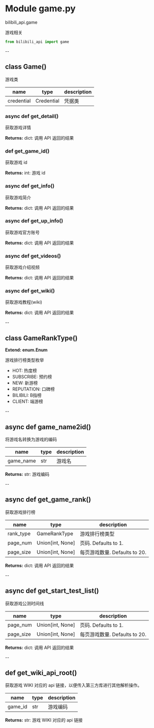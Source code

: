 # Module game.py


bilibili_api.game

游戏相关


``` python
from bilibili_api import game
```

--

## class Game()

游戏类


| name | type | description |
| - | - | - |
| credential | Credential | 凭据类 |


### async def get_detail()

获取游戏详情



**Returns:** dict: 调用 API 返回的结果




### def get_game_id()

获取游戏 id



**Returns:** int: 游戏 id




### async def get_info()

获取游戏简介



**Returns:** dict: 调用 API 返回的结果




### async def get_up_info()

获取游戏官方账号



**Returns:** dict: 调用 API 返回的结果




### async def get_videos()

获取游戏介绍视频



**Returns:** dict: 调用 API 返回的结果




### async def get_wiki()

获取游戏教程(wiki)



**Returns:** dict: 调用 API 返回的结果




--

## class GameRankType()

**Extend: enum.Enum**

游戏排行榜类型枚举

- HOT: 热度榜
- SUBSCRIBE: 预约榜
- NEW: 新游榜
- REPUTATION: 口碑榜
- BILIBILI: B指榜
- CLIENT: 端游榜




--

## async def game_name2id()

将游戏名转换为游戏的编码


| name | type | description |
| - | - | - |
| game_name | str | 游戏名 |

**Returns:** str: 游戏编码




--

## async def get_game_rank()

获取游戏排行榜


| name | type | description |
| - | - | - |
| rank_type | GameRankType | 游戏排行榜类型 |
| page_num | Union[int, None] | 页码. Defaults to 1. |
| page_size | Union[int, None] | 每页游戏数量. Defaults to 20. |

**Returns:** dict: 调用 API 返回的结果




--

## async def get_start_test_list()

获取游戏公测时间线


| name | type | description |
| - | - | - |
| page_num | Union[int, None] | 页码. Defaults to 1. |
| page_size | Union[int, None] | 每页游戏数量. Defaults to 20. |

**Returns:** dict: 调用 API 返回的结果




--

## def get_wiki_api_root()

获取游戏 WIKI 对应的 api 链接，以便传入第三方库进行其他解析操作。


| name | type | description |
| - | - | - |
| game_id | str | 游戏编码 |

**Returns:** str: 游戏 WIKI 对应的 api 链接




